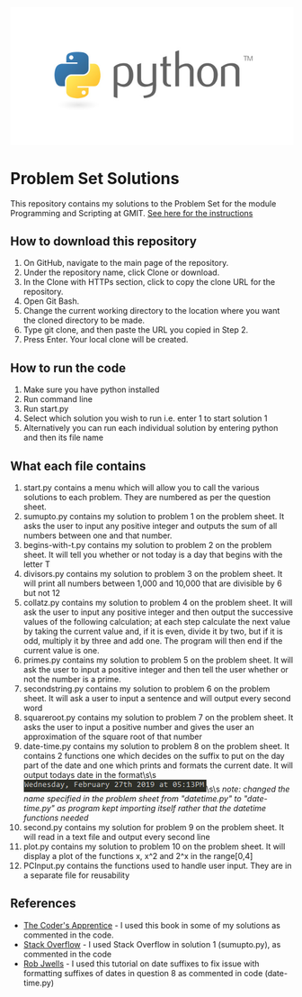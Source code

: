 ![Python Banner](/images/python-banner.jpg)
# Problem Set Solutions

This repository contains my solutions to the Problem Set for the module Programming and Scripting at GMIT.
[See here for the instructions](https://github.com/ianmcloughlin/problems-pands-2019/raw/master/problems.pdf)

## How to download this repository

1. On GitHub, navigate to the main page of the repository.
2. Under the repository name, click Clone or download.
3. In the Clone with HTTPs section, click to copy the clone URL for the repository.
4. Open Git Bash.
5. Change the current working directory to the location where you want the cloned directory to be made.
6. Type git clone, and then paste the URL you copied in Step 2.
7. Press Enter. Your local clone will be created.

## How to run the code

1. Make sure you have python installed
2. Run command line
2. Run start.py 
3. Select which solution you wish to run i.e. enter 1 to start solution 1
4. Alternatively you can run each individual solution by entering python and then its file name 

## What each file contains

1. start.py contains a menu which will allow you to call the various solutions to each problem. They are numbered as per the question sheet.
2. sumupto.py contains my solution to problem 1 on the problem sheet. It asks the user to input any positive integer and outputs the sum of all numbers between one and that number.
3. begins-with-t.py contains my solution to problem 2 on the problem sheet. It will tell you whether or not today is a day that begins with the letter T
4. divisors.py contains my solution to problem 3 on the problem sheet. It will print all numbers between 1,000 and 10,000 that are divisible by 6 but not 12
5. collatz.py contains my solution to problem 4 on the problem sheet. It will ask the user to input any positive integer and then output the successive values of the following calculation; at each step calculate the next value
by taking the current value and, if it is even, divide it by two, but if it is odd, multiply it by three and add one. The program will then end if the current value is one.
6. primes.py contains my solution to problem 5 on the problem sheet. It will ask the user to input a positive integer and then tell the user whether or not the number is a prime.
7. secondstring.py contains my solution to problem 6 on the problem sheet. It will ask a user to input a sentence and will output every second word
8. squareroot.py contains my solution to problem 7 on the problem sheet. It asks the user to input a positive number and gives the user an approximation of the square root of that number
9. date-time.py contains my solution to problem 8 on the problem sheet. It contains 2 functions one which decides on the suffix to put on the day part of the date and one which prints and formats the current date. It will output todays date in the format\s\s 
![Code Example](/images/date-time-example.PNG)\s\s
*note: changed the name specified in the problem sheet from "datetime.py" to "date-time.py" as program kept importing itself rather that the datetime functions needed*
10. second.py contains my solution for problem 9 on the problem sheet. It will read in a text file and output every second line
11. plot.py contains my solution to problem 10 on the problem sheet. It will display a plot of the functions x, x^2 and 2^x in the range[0,4]
12. PCInput.py contains the functions used to handle user input. They are in a separate file for reusability

## References
* [The Coder's Apprentice](http://www.spronck.net/pythonbook/index.xhtml) - I used this book in some of my solutions as commented in the code.
* [Stack Overflow](https://stackoverflow.com) - I used Stack Overflow in solution 1 (sumupto.py), as commented in the code
* [Rob Jwells](https://www.robjwells.com/2013/10/date-suffixes-in-python/) - I used this tutorial on date suffixes to fix issue with formatting suffixes of dates in question 8 as commented in code (date-time.py)